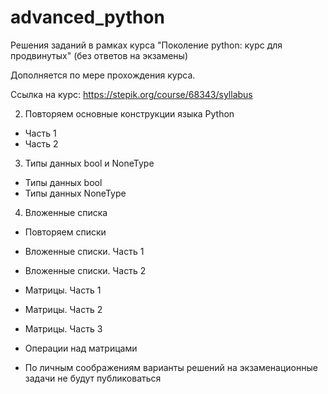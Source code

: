 # advanced_python
Решения заданий в рамках курса "Поколение python: курс для продвинутых" (без ответов на экзамены)

Дополняется по мере прохождения курса.

Ссылка на курс: https://stepik.org/course/68343/syllabus

2. Повторяем основные конструкции языка Python
- Часть 1
- Часть 2

3. Типы данных bool и NoneType
- Типы данных bool
- Типы данных NoneType

4. Вложенные списка
- Повторяем списки
- Вложенные списки. Часть 1
- Вложенные списки. Часть 2
- Матрицы. Часть 1
- Матрицы. Часть 2
- Матрицы. Часть 3
- Операции над матрицами




- По личным соображениям варианты решений на экзаменационные задачи не будут публиковаться
